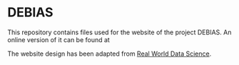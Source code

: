 # DEBIAS

This repository contains files used for the website of the project DEBIAS. An online version of it can be found at 

The website design has been adapted from [Real World Data Science](https://realworlddatascience.net).
